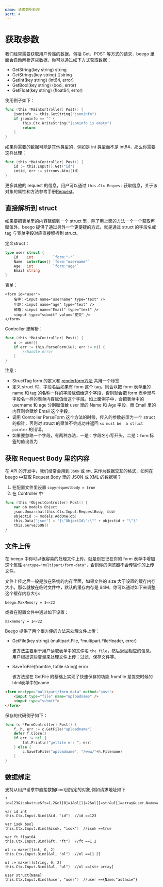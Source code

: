 ```yaml
---
name: 请求数据处理
sort: 4
---
```


# 获取参数

我们经常需要获取用户传递的数据，包括 Get、POST 等方式的请求，beego 里面会自动解析这些数据，你可以通过如下方式获取数据：

- GetString(key string) string
- GetStrings(key string) []string
- GetInt(key string) (int64, error)
- GetBool(key string) (bool, error)
- GetFloat(key string) (float64, error)

使用例子如下：

```go
func (this *MainController) Post() {
	jsoninfo := this.GetString("jsoninfo")
	if jsoninfo == "" {
		this.Ctx.WriteString("jsoninfo is empty")
		return
	}
}
```

如果你需要的数据可能是其他类型的，例如是 int 类型而不是 int64，那么你需要这样处理：

```go
func (this *MainController) Post() {
	id := this.Input().Get("id")
	intid, err := strconv.Atoi(id)
}
```

更多其他的 request 的信息，用户可以通过 `this.Ctx.Request` 获取信息，关于该对象的属性和方法参考手册[Request](http://gowalker.org/net/http#Request)。

## 直接解析到 struct

如果要把表单里的内容赋值到一个 struct 里，除了用上面的方法一个一个获取再赋值外，beego 提供了通过另外一个更便捷的方式，就是通过 struct 的字段名或 tag 与表单字段对应直接解析到 struct。

定义struct：

```go
type user struct {
	Id    int         `form:"-"`
	Name  interface{} `form:"username"`
	Age   int         `form:"age"`
	Email string
}
```

表单：

	<form id="user">
		名字：<input name="username" type="text" />
		年龄：<input name="age" type="text" />
		邮箱：<input name="Email" type="text" />
		<input type="submit" value="提交" />
	</form>

Controller 里解析：

```go
func (this *MainController) Post() {
	u := user{}
	if err := this.ParseForm(&u); err != nil {
		//handle error
	}
}
```

注意：

* StructTag form 的定义和 [renderform方法](../view/view.md#renderform-%E4%BD%BF%E7%94%A8) 共用一个标签
* 定义 struct 时，字段名后如果有 form 这个 tag，则会以把 form 表单里的 name 和 tag 的名称一样的字段赋值给这个字段，否则就会把 form 表单里与字段名一样的表单内容赋值给这个字段。如上面例子中，会把表单中的 username 和 age 分别赋值给 user 里的 Name 和 Age 字段，而 Email 里的内容则会赋给 Email 这个字段。
* 调用 Controller ParseForm 这个方法的时候，传入的参数必须为一个 struct 的指针，否则对 struct 的赋值不会成功并返回 `xx must be  a struct pointer` 的错误。
* 如果要忽略一个字段，有两种办法，一是：字段名小写开头，二是：`form` 标签的值设置为 `-`

## 获取 Request Body 里的内容

在 API 的开发中，我们经常会用到 `JSON` 或 `XML` 来作为数据交互的格式，如何在 beego 中获取 Request Body 里的 JSON 或 XML 的数据呢？

1. 在配置文件里设置 `copyrequestbody = true`
2. 在 Controller 中

```go
func (this *ObjectController) Post() {
	var ob models.Object
	json.Unmarshal(this.Ctx.Input.RequestBody, &ob)
	objectid := models.AddOne(ob)
	this.Data["json"] = "{\"ObjectId\":\"" + objectid + "\"}"
	this.ServeJSON()
}
```

## 文件上传

在 beego 中你可以很容易的处理文件上传，就是别忘记在你的 form 表单中增加这个属性 `enctype="multipart/form-data"`，否则你的浏览器不会传输你的上传文件。

文件上传之后一般是放在系统的内存里面，如果文件的 size 大于设置的缓存内存大小，那么就放在临时文件中，默认的缓存内存是 64M，你可以通过如下来调整这个缓存内存大小:

	beego.MaxMemory = 1<<22

或者在配置文件中通过如下设置：

	maxmemory = 1<<22

Beego 提供了两个很方便的方法来处理文件上传：

- GetFile(key string) (multipart.File, *multipart.FileHeader, error)

	该方法主要用于用户读取表单中的文件名 `the_file`，然后返回相应的信息，用户根据这些变量来处理文件上传：过滤、保存文件等。

- SaveToFile(fromfile, tofile string) error

	该方法是在 GetFile 的基础上实现了快速保存的功能 
	fromfile 是提交时候的html表单中的name
	
```html
<form enctype="multipart/form-data" method="post">
	<input type="file" name="uploadname" />
	<input type="submit">
</form>
```

保存的代码例子如下：

```go
func (c *FormController) Post() {
	f, h, err := c.GetFile("uploadname")
	defer f.Close()
	if err != nil {
		fmt.Println("getfile err ", err)
	} else {
		c.SaveToFile("uploadname", "/www/"+h.Filename)
	}
}
```

## 数据绑定

支持从用户请求中直接数据bind到指定的对象,例如请求地址如下

	?id=123&isok=true&ft=1.2&ol[0]=1&ol[1]=2&ul[]=str&ul[]=array&user.Name=astaxie

```		
var id int  
this.Ctx.Input.Bind(&id, "id")  //id ==123

var isok bool  
this.Ctx.Input.Bind(&isok, "isok")  //isok ==true

var ft float64  
this.Ctx.Input.Bind(&ft, "ft")  //ft ==1.2

ol := make([]int, 0, 2)  
this.Ctx.Input.Bind(&ol, "ol")  //ol ==[1 2]

ul := make([]string, 0, 2)  
this.Ctx.Input.Bind(&ul, "ul")  //ul ==[str array]

user struct{Name}  
this.Ctx.Input.Bind(&user, "user")  //user =={Name:"astaxie"}
```
